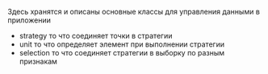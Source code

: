 Здесь хранятся и описаны основные классы для управления данными в приложении

- strategy то что соединяет точки в стратегии
- unit то что определяет элемент при выполнении стратегии
- selection то что соединяет стратегии в выборку по разным признакам